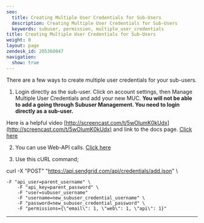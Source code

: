 ```yaml
---
seo:
  title: Creating Multiple User Credentials for Sub-Users
  description: Creating Multiple User Credentials for Sub-Users
  keywords: subuser, permission, multiple_user_credentials
title: Creating Multiple User Credentials for Sub-Users
weight: 0
layout: page
zendesk_id: 205360047
navigation:
  show: true
---
```


There are a few ways to create multiple user credentials for your sub-users. 

1. Login directly as the sub-user. Click on account settings, then Manage Multiple User Credentials and add your new MUC. **You will not be able to add a going through Subuser Management. You need to login directly as a sub-user.**

Here is a helpful video  [http://screencast.com/t/5wOlumK0kUdx](http://screencast.com/t/5wOlumK0kUdx) and link to the docs page. [Click here](https://sendgrid.com/docs/User_Guide/multiple_credentials.html)

 

2. You can use Web-API calls. [Click here](https://sendgrid.com/docs/API_Reference/Web_API/multiple_credentials.html)

 

2. Use this cURL command;

curl -X "POST" "https://api.sendgrid.com/api/credentials/add.json" \

    -F "api_user=parent_username" \
        -F "api_key=parent_password" \
        -F "user=subuser_username"
        -F "username=new_subuser_credential_username" \
        -F "password=new_subuser_credential_password" \
        -F "permissions={\"email\": 1, \"web\": 1, \"api\": 1}"

** **

